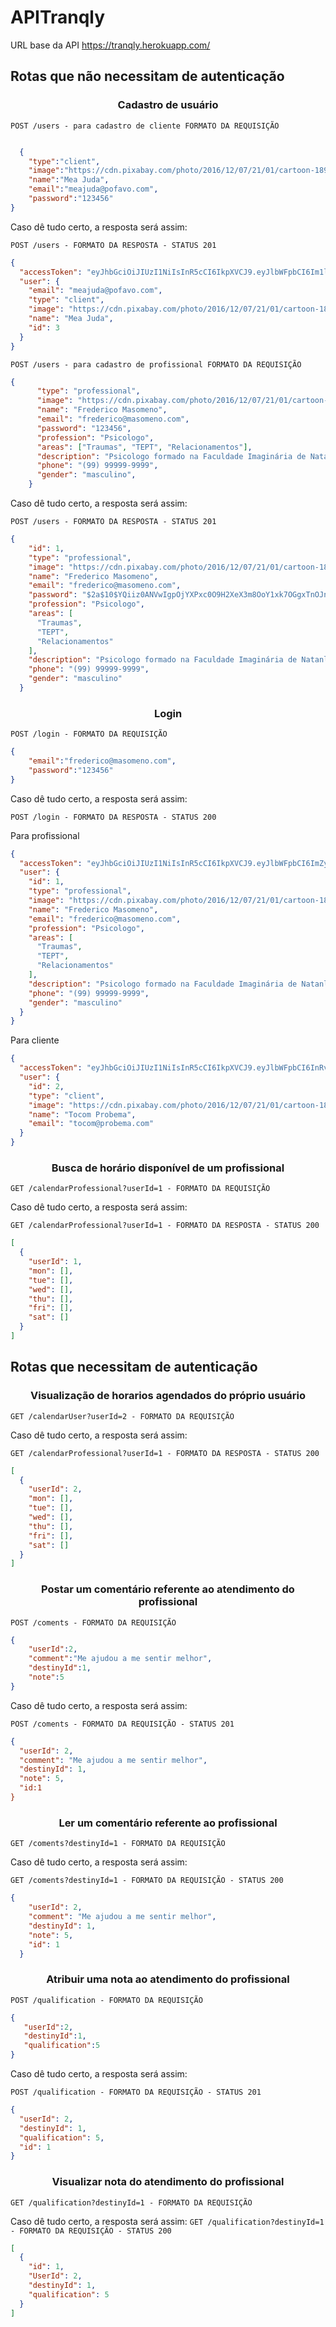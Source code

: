 # APITranqly

URL base da API https://tranqly.herokuapp.com/

## Rotas que não necessitam de autenticação

<h3 align='center'> Cadastro de usuário</h3>

`POST /users - para cadastro de cliente FORMATO DA REQUISIÇÃO `

```json

  {
	"type":"client",
	"image":"https://cdn.pixabay.com/photo/2016/12/07/21/01/cartoon-1890438_960_720.jpg",
	"name":"Mea Juda",
	"email":"meajuda@pofavo.com",
	"password":"123456"
}

```
Caso dê tudo certo, a resposta será assim:

`POST /users - FORMATO DA RESPOSTA - STATUS 201`

```json
{
  "accessToken": "eyJhbGciOiJIUzI1NiIsInR5cCI6IkpXVCJ9.eyJlbWFpbCI6Im1lYWp1ZGFAcG9mYXZvLmNvbSIsImlhdCI6MTYzNjQ3OTMxOSwiZXhwIjoxNjM2NDgyOTE5LCJzdWIiOiIzIn0.fZ1u7emmLwoQB_Ur9EI5rXkpNBpMlhs3yoIvW7F7ipk",
  "user": {
    "email": "meajuda@pofavo.com",
    "type": "client",
    "image": "https://cdn.pixabay.com/photo/2016/12/07/21/01/cartoon-1890438_960_720.jpg",
    "name": "Mea Juda",
    "id": 3
  }
}
```
`POST /users - para cadastro de profissional FORMATO DA REQUISIÇÃO `

```json
{
      "type": "professional",
      "image": "https://cdn.pixabay.com/photo/2016/12/07/21/01/cartoon-1890438_960_720.jpg",
      "name": "Frederico Masomeno",
      "email": "frederico@masomeno.com",
      "password": "123456",
      "profession": "Psicologo",
      "areas": ["Traumas", "TEPT", "Relacionamentos"],
      "description": "Psicologo formado na Faculdade Imaginária de Natanlandiacom especialização em traumas e relacionamentos. Com experiência em muitos lugares loucos mano. Dattebayo.",
      "phone": "(99) 99999-9999",
      "gender": "masculino",
    }
```
Caso dê tudo certo, a resposta será assim:

`POST /users - FORMATO DA RESPOSTA - STATUS 201`

```json
{
    "id": 1,
    "type": "professional",
    "image": "https://cdn.pixabay.com/photo/2016/12/07/21/01/cartoon-1890438_960_720.jpg",
    "name": "Frederico Masomeno",
    "email": "frederico@masomeno.com",
    "password": "$2a$10$YQiiz0ANVwIgpOjYXPxc0O9H2XeX3m8OoY1xk7OGgxTnOJnsZU7FO",
    "profession": "Psicologo",
    "areas": [
      "Traumas",
      "TEPT",
      "Relacionamentos"
    ],
    "description": "Psicologo formado na Faculdade Imaginária de Natanlandiacom especialização em traumas e relacionamentos. Com experiência em muitos lugares loucos mano. Dattebayo.",
    "phone": "(99) 99999-9999",
    "gender": "masculino"
  }
```

<h3 align='center'> Login </h3>

`POST /login - FORMATO DA REQUISIÇÃO`

```json
{
	"email":"frederico@masomeno.com",
	"password":"123456"
}

```
Caso dê tudo certo, a resposta será assim:

`POST /login - FORMATO DA RESPOSTA - STATUS 200`

Para profissional

```json
{
  "accessToken": "eyJhbGciOiJIUzI1NiIsInR5cCI6IkpXVCJ9.eyJlbWFpbCI6ImZyZWRlcmljb0BtYXNvbWVuby5jb20iLCJpYXQiOjE2MzY1ODQ2OTYsImV4cCI6MTYzNjU4ODI5Niwic3ViIjoiMSJ9.4bS7_s9f3NKlVgF0NTHRLHaYOcFWsDXZjgQpZate1Ho",
  "user": {
    "id": 1,
    "type": "professional",
    "image": "https://cdn.pixabay.com/photo/2016/12/07/21/01/cartoon-1890438_960_720.jpg",
    "name": "Frederico Masomeno",
    "email": "frederico@masomeno.com",
    "profession": "Psicologo",
    "areas": [
      "Traumas",
      "TEPT",
      "Relacionamentos"
    ],
    "description": "Psicologo formado na Faculdade Imaginária de Natanlandiacom especialização em traumas e relacionamentos. Com experiência em muitos lugares loucos mano. Dattebayo.",
    "phone": "(99) 99999-9999",
    "gender": "masculino"
  }
}
```
Para cliente

```json
{
  "accessToken": "eyJhbGciOiJIUzI1NiIsInR5cCI6IkpXVCJ9.eyJlbWFpbCI6InRvY29tQHByb2JlbWEuY29tIiwiaWF0IjoxNjM2NTg0ODc3LCJleHAiOjE2MzY1ODg0NzcsInN1YiI6IjIifQ.NxCWy_ENMjsayStnTfOGozfOHlC273d_NuORtppSxFQ",
  "user": {
    "id": 2,
    "type": "client",
    "image": "https://cdn.pixabay.com/photo/2016/12/07/21/01/cartoon-1890438_960_720.jpg",
    "name": "Tocom Probema",
    "email": "tocom@probema.com"
  }
}
```
<h3 align='center'> Busca de horário disponível de um profissional </h3>

`GET /calendarProfessional?userId=1 - FORMATO DA REQUISIÇÃO`

Caso dê tudo certo, a resposta será assim:

`GET /calendarProfessional?userId=1 - FORMATO DA RESPOSTA - STATUS 200`

```json
[
  {
    "userId": 1,
    "mon": [],
    "tue": [],
    "wed": [],
    "thu": [],
    "fri": [],
    "sat": []
  }
]
```
## Rotas que necessitam de autenticação

<h3 align='center'> Visualização de horarios agendados do próprio usuário </h3>

`GET /calendarUser?userId=2 - FORMATO DA REQUISIÇÃO`

Caso dê tudo certo, a resposta será assim:

`GET /calendarProfessional?userId=1 - FORMATO DA RESPOSTA - STATUS 200`

```json
[
  {
    "userId": 2,
    "mon": [],
    "tue": [],
    "wed": [],
    "thu": [],
    "fri": [],
    "sat": []
  }
]
```

<h3 align='center'> Postar um comentário referente ao atendimento do profissional </h3>

`POST /coments - FORMATO DA REQUISIÇÃO`

```json
{
	"userId":2,
	"comment":"Me ajudou a me sentir melhor",
	"destinyId":1,
	"note":5
}
```
Caso dê tudo certo, a resposta será assim:

`POST /coments - FORMATO DA REQUISIÇÃO - STATUS 201`

```json
{
  "userId": 2,
  "comment": "Me ajudou a me sentir melhor",
  "destinyId": 1,
  "note": 5,
  "id:1
}
```
<h3 align='center'> Ler um comentário referente ao profissional </h3>

`GET /coments?destinyId=1 - FORMATO DA REQUISIÇÃO`

Caso dê tudo certo, a resposta será assim:

`GET /coments?destinyId=1 - FORMATO DA REQUISIÇÃO - STATUS 200`

```json
{
    "userId": 2,
    "comment": "Me ajudou a me sentir melhor",
    "destinyId": 1,
    "note": 5,
    "id": 1
  }
```
<h3 align='center'> Atribuir uma nota ao atendimento do profissional </h3>

`POST /qualification - FORMATO DA REQUISIÇÃO`

```json
{
   "userId":2,
   "destinyId":1,
   "qualification":5
}
```
Caso dê tudo certo, a resposta será assim:

`POST /qualification - FORMATO DA REQUISIÇÃO - STATUS 201`

```json
{
  "userId": 2,
  "destinyId": 1,
  "qualification": 5,
  "id": 1
}
```
<h3 align='center'> Visualizar nota do atendimento do profissional </h3>

`GET /qualification?destinyId=1 - FORMATO DA REQUISIÇÃO`

Caso dê tudo certo, a resposta será assim:
`GET /qualification?destinyId=1 - FORMATO DA REQUISIÇÃO - STATUS 200`

```json
[
  {
    "id": 1,
    "UserId": 2,
    "destinyId": 1,
    "qualification": 5
  }
]
```
